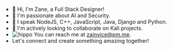 - 👋 Hi, I'm Zane, a Full Stack Designer! 
- 👀 I'm passionate about AI and Security. 
- 🌱 I speak NodeJS, C++, JavaScript, Java, Django and Python. 
- 💞️ I'm actively looking to collaborate on Kali projects. 
- ![hippo](https://media3.giphy.com/media/aUovxH8Vf9qDu/giphy.gif) You can reach me at zainvice@pm.me. 
- Let's connect and create something amazing together!
<!---
zainvice/zainvice is a ✨ special ✨ repository because its `README.md` (this file) appears on your GitHub profile.
You can click the Preview link to take a look at your changes.
--->

